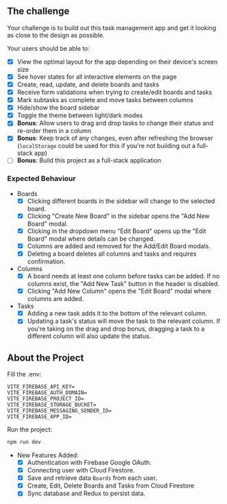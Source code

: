 ## The challenge

Your challenge is to build out this task management app and get it looking as close to the design as possible.

Your users should be able to:

- [x] View the optimal layout for the app depending on their device's screen size
- [x] See hover states for all interactive elements on the page
- [x] Create, read, update, and delete boards and tasks
- [x] Receive form validations when trying to create/edit boards and tasks
- [x] Mark subtasks as complete and move tasks between columns
- [x] Hide/show the board sidebar
- [x] Toggle the theme between light/dark modes
- [x] **Bonus**: Allow users to drag and drop tasks to change their status and re-order them in a column
- [x] **Bonus**: Keep track of any changes, even after refreshing the browser (`localStorage` could be used for this if you're not building out a full-stack app)
- [ ] **Bonus**: Build this project as a full-stack application

### Expected Behaviour

- Boards
  - [x] Clicking different boards in the sidebar will change to the selected board.
  - [x] Clicking "Create New Board" in the sidebar opens the "Add New Board" modal.
  - [x] Clicking in the dropdown menu "Edit Board" opens up the "Edit Board" modal where details can be changed.
  - [x] Columns are added and removed for the Add/Edit Board modals.
  - [x] Deleting a board deletes all columns and tasks and requires confirmation.
- Columns
  - [x] A board needs at least one column before tasks can be added. If no columns exist, the "Add New Task" button in the header is disabled.
  - [x] Clicking "Add New Column" opens the "Edit Board" modal where columns are added.
- Tasks
  - [x] Adding a new task adds it to the bottom of the relevant column.
  - [x] Updating a task's status will move the task to the relevant column. If you're taking on the drag and drop bonus, dragging a task to a different column will also update the status.

## About the Project

Fill the .env:

```.env
VITE_FIREBASE_API_KEY=
VITE_FIREBASE_AUTH_DOMAIN=
VITE_FIREBASE_PROJECT_ID=
VITE_FIREBASE_STORAGE_BUCKET=
VITE_FIREBASE_MESSAGING_SENDER_ID=
VITE_FIREBASE_APP_ID=
```

Run the project:

```bash
npm run dev
```

- New Features Added:
  - [x] Authentication with Firebase Google OAuth.
  - [x] Connecting user with Cloud Firestore.
  - [x] Save and retrieve data `Boards` from each user.
  - [x] Create, Edit, Delete Boards and Tasks from Cloud Firestore
  - [x] Sync database and Redux to persist data.
